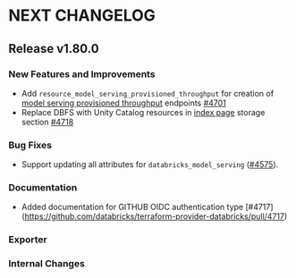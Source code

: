 # NEXT CHANGELOG

## Release v1.80.0

### New Features and Improvements

* Add `resource_model_serving_provisioned_throughput` for creation of [model serving provisioned throughput](https://docs.databricks.com/aws/en/machine-learning/foundation-model-apis/deploy-prov-throughput-foundation-model-apis) endpoints [#4701](https://github.com/databricks/terraform-provider-databricks/pull/4701)
* Replace DBFS with Unity Catalog resources in [index page](https://registry.terraform.io/providers/databricks/databricks/latest/docs) storage section [#4718](https://github.com/databricks/terraform-provider-databricks/pull/4718) 

### Bug Fixes

 * Support updating all attributes for `databricks_model_serving` ([#4575](https://github.com/databricks/terraform-provider-databricks/pull/4575)).

### Documentation
* Added documentation for GITHUB OIDC authentication type [#4717] (https://github.com/databricks/terraform-provider-databricks/pull/4717)

### Exporter

### Internal Changes
